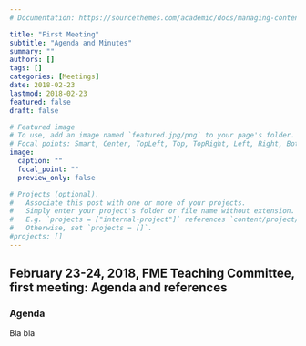 ```yaml
---
# Documentation: https://sourcethemes.com/academic/docs/managing-content/

title: "First Meeting"
subtitle: "Agenda and Minutes"
summary: ""
authors: []
tags: []
categories: [Meetings]
date: 2018-02-23
lastmod: 2018-02-23
featured: false
draft: false

# Featured image
# To use, add an image named `featured.jpg/png` to your page's folder.
# Focal points: Smart, Center, TopLeft, Top, TopRight, Left, Right, BottomLeft, Bottom, BottomRight.
image:
  caption: ""
  focal_point: ""
  preview_only: false

# Projects (optional).
#   Associate this post with one or more of your projects.
#   Simply enter your project's folder or file name without extension.
#   E.g. `projects = ["internal-project"]` references `content/project/deep-learning/index.md`.
#   Otherwise, set `projects = []`.
#projects: []
---
```


## February 23-24, 2018, FME Teaching Committee, first meeting: Agenda and references

### Agenda

Bla bla
